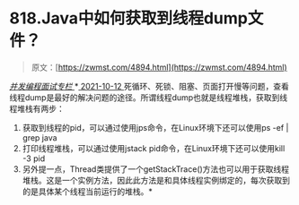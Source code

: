<!--yml
category: 未分类
date: 0001-01-01 00:00:00
--->

# 818.Java中如何获取到线程dump⽂件？

> 原文：[https://zwmst.com/4894.html](https://zwmst.com/4894.html)

   [ *并发编程面试专栏* ](https://zwmst.com/%e5%b9%b6%e5%8f%91%e7%bc%96%e7%a8%8b%e9%9d%a2%e8%af%95%e4%b8%93%e6%a0%8f)*[ <time datetime="2021-10-13T01:00:59+08:00"> 2021-10-12 </time> ](https://zwmst.com/4894.html)  死循环、死锁、阻塞、⻚⾯打开慢等问题，查看线程dump是最好的解决问题的途径。所谓线程dump也就是线程堆栈，获取到线程堆栈有两步：

1.  获取到线程的pid，可以通过使⽤jps命令，在Linux环境下还可以使⽤ps -ef | grep java
2.  打印线程堆栈，可以通过使⽤jstack pid命令，在Linux环境下还可以使⽤kill -3 pid
3.  另外提⼀点，Thread类提供了⼀个getStackTrace()⽅法也可以⽤于获取线程堆栈。这是⼀个实例⽅法，因此此⽅法是和具体线程实例绑定的，每次获取到的是具体某个线程当前运⾏的堆栈。*